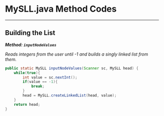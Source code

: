 # MySLL.java Method Codes

---

## Building the List
**_Method: `inputNodeValues`_**

*Reads integers from the user until -1 and builds a singly linked list from them.*

```java
public static MySLL inputNodeValues(Scanner sc, MySLL head) {
    while(true){
        int value = sc.nextInt();
        if(value == -1){
            break;
        }
        head = MySLL.createLinkedList(head, value);
    }
    return head;
}
```